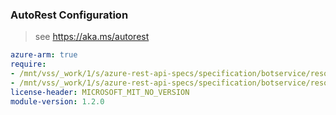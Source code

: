 ### AutoRest Configuration

> see https://aka.ms/autorest

``` yaml
azure-arm: true
require:
- /mnt/vss/_work/1/s/azure-rest-api-specs/specification/botservice/resource-manager/readme.md
- /mnt/vss/_work/1/s/azure-rest-api-specs/specification/botservice/resource-manager/readme.go.md
license-header: MICROSOFT_MIT_NO_VERSION
module-version: 1.2.0
```